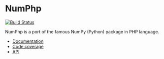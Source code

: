 NumPhp
======

[![Build Status](https://travis-ci.org/sciphp/numphp.svg?branch=master)](https://travis-ci.org/sciphp/numphp)

NumPhp is a port of the famous NumPy (Python) package in PHP language.

- [Documentation](http://sciphp.org)
- [Code coverage](http://sciphp.org/coverage/)
- [API](http://sciphp.org/api/)

